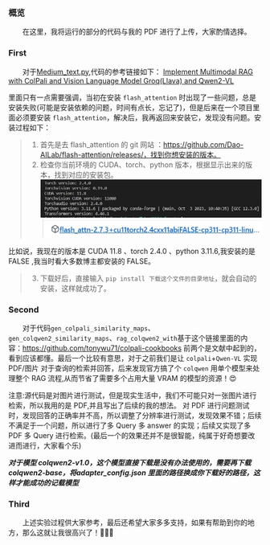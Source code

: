### 概览
&emsp;&emsp;在这里，我将运行的部分的代码与我的 PDF 进行了上传，大家酌情选择。


### First
&emsp;&emsp;对于[Medium_text.py](/VScode/self_test/Medium_text.py),代码的参考链接如下：
[Implement Multimodal RAG with ColPali and Vision Language Model Groq(Llava) and Qwen2-VL](
https://medium.com/the-ai-forum/implement-multimodal-rag-with-colpali-and-vision-language-model-groq-llava-and-qwen2-vl-5c113b8c08fd)

里面只有一点需要强调，当初在安装 `flash_attention` 时出现了一些问题，总是安装失败(可能是安装依赖的问题，时间有点长，忘记了)，但是后来在一个项目里面必须要安装 `flash_attention`，解决后，我再返回来安装它，发现没有问题。安装过程如下：


> 1. 首先是去 flash_attention 的 git 网站 ：https://github.com/Dao-AILab/flash-attention/releases/，找到你想安装的版本。
> 2. 检查你当前环境的 CUDA、torch、python 版本，根据显示出来的版本，找到对应的安装包。
![图片](/images/x20.png) 
![图片](/images/x21.png) 

比如说，我现在的版本是 CUDA 11.8 、torch 2.4.0 、python 3.11.6,我安装的是 FALSE ,我当时看大多数博主都安装的 FALSE。
> 3. 下载好后，直接输入 `pip install 下载这个文件的目录地址`，就会自动的安装，这样就成功了。

### Second
&emsp;&emsp;对于代码`gen_colpali_similarity_maps`、`gen_colqwen2_similarity_maps`、`rag_colqwen2_with`基于这个链接里面的内容：https://github.com/tonywu71/colpali-cookbooks
前两个是文献中起到的，看到应该都懂。最后一个比较有意思，对于之前我们是让 `colpali`+`Qwen-VL` 实现 PDF/图片 对于查询的检索并回答，后来发现官方搞了个 `colqwen` 用单个模型来处理整个 RAG 流程,从而节省了需要多个占用大量 VRAM 的模型的资源！😍


注意:源代码是对图片进行测试，但是现实生活中，我们不可能只对一张图片进行检索，所以我用的是 PDF,并且写出了后续的我的想法。
对 PDF 进行问题测试时，发现回答的正确率并不高，所以调整了分辨率进行测试，发现效果不错；后续不满足于一个问题，所以进行了多 Query 多 answer 的实现；后续又实现了多 PDF 多 Query 进行检索。(最后一个的效果还并不是很智能，纯属于好奇想要改进而进行，大家看个乐) 

***对于模型 colqwen2-v1.0，这个模型直接下载是没有办法使用的，需要再下载colqwen2-base，将adapter_config.json 里面的路径换成你下载好的路径，这样才能成功的记载模型***

### Third
&emsp;&emsp;上述实验过程供大家参考，最后还希望大家多多支持，如果有帮助到你的地方，那么这就让我很高兴了！🎉🎉🎉
